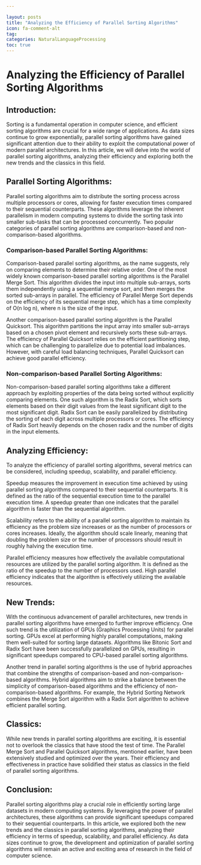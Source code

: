 ```yaml
---

layout: posts
title: "Analyzing the Efficiency of Parallel Sorting Algorithms"
icon: fa-comment-alt
tag:      
categories: NaturalLanguageProcessing
toc: true
---
```




# Analyzing the Efficiency of Parallel Sorting Algorithms

## Introduction:
Sorting is a fundamental operation in computer science, and efficient sorting algorithms are crucial for a wide range of applications. As data sizes continue to grow exponentially, parallel sorting algorithms have gained significant attention due to their ability to exploit the computational power of modern parallel architectures. In this article, we will delve into the world of parallel sorting algorithms, analyzing their efficiency and exploring both the new trends and the classics in this field.

## Parallel Sorting Algorithms:
Parallel sorting algorithms aim to distribute the sorting process across multiple processors or cores, allowing for faster execution times compared to their sequential counterparts. These algorithms leverage the inherent parallelism in modern computing systems to divide the sorting task into smaller sub-tasks that can be processed concurrently. Two popular categories of parallel sorting algorithms are comparison-based and non-comparison-based algorithms.

### Comparison-based Parallel Sorting Algorithms:
Comparison-based parallel sorting algorithms, as the name suggests, rely on comparing elements to determine their relative order. One of the most widely known comparison-based parallel sorting algorithms is the Parallel Merge Sort. This algorithm divides the input into multiple sub-arrays, sorts them independently using a sequential merge sort, and then merges the sorted sub-arrays in parallel. The efficiency of Parallel Merge Sort depends on the efficiency of its sequential merge step, which has a time complexity of O(n log n), where n is the size of the input.

Another comparison-based parallel sorting algorithm is the Parallel Quicksort. This algorithm partitions the input array into smaller sub-arrays based on a chosen pivot element and recursively sorts these sub-arrays. The efficiency of Parallel Quicksort relies on the efficient partitioning step, which can be challenging to parallelize due to potential load imbalances. However, with careful load balancing techniques, Parallel Quicksort can achieve good parallel efficiency.

### Non-comparison-based Parallel Sorting Algorithms:
Non-comparison-based parallel sorting algorithms take a different approach by exploiting properties of the data being sorted without explicitly comparing elements. One such algorithm is the Radix Sort, which sorts elements based on their digit values from the least significant digit to the most significant digit. Radix Sort can be easily parallelized by distributing the sorting of each digit across multiple processors or cores. The efficiency of Radix Sort heavily depends on the chosen radix and the number of digits in the input elements.

## Analyzing Efficiency:
To analyze the efficiency of parallel sorting algorithms, several metrics can be considered, including speedup, scalability, and parallel efficiency.

Speedup measures the improvement in execution time achieved by using parallel sorting algorithms compared to their sequential counterparts. It is defined as the ratio of the sequential execution time to the parallel execution time. A speedup greater than one indicates that the parallel algorithm is faster than the sequential algorithm.

Scalability refers to the ability of a parallel sorting algorithm to maintain its efficiency as the problem size increases or as the number of processors or cores increases. Ideally, the algorithm should scale linearly, meaning that doubling the problem size or the number of processors should result in roughly halving the execution time.

Parallel efficiency measures how effectively the available computational resources are utilized by the parallel sorting algorithm. It is defined as the ratio of the speedup to the number of processors used. High parallel efficiency indicates that the algorithm is effectively utilizing the available resources.

## New Trends:
With the continuous advancement of parallel architectures, new trends in parallel sorting algorithms have emerged to further improve efficiency. One such trend is the utilization of GPUs (Graphics Processing Units) for parallel sorting. GPUs excel at performing highly parallel computations, making them well-suited for sorting large datasets. Algorithms like Bitonic Sort and Radix Sort have been successfully parallelized on GPUs, resulting in significant speedups compared to CPU-based parallel sorting algorithms.

Another trend in parallel sorting algorithms is the use of hybrid approaches that combine the strengths of comparison-based and non-comparison-based algorithms. Hybrid algorithms aim to strike a balance between the simplicity of comparison-based algorithms and the efficiency of non-comparison-based algorithms. For example, the Hybrid Sorting Network combines the Merge Sort algorithm with a Radix Sort algorithm to achieve efficient parallel sorting.

## Classics:
While new trends in parallel sorting algorithms are exciting, it is essential not to overlook the classics that have stood the test of time. The Parallel Merge Sort and Parallel Quicksort algorithms, mentioned earlier, have been extensively studied and optimized over the years. Their efficiency and effectiveness in practice have solidified their status as classics in the field of parallel sorting algorithms.

## Conclusion:
Parallel sorting algorithms play a crucial role in efficiently sorting large datasets in modern computing systems. By leveraging the power of parallel architectures, these algorithms can provide significant speedups compared to their sequential counterparts. In this article, we explored both the new trends and the classics in parallel sorting algorithms, analyzing their efficiency in terms of speedup, scalability, and parallel efficiency. As data sizes continue to grow, the development and optimization of parallel sorting algorithms will remain an active and exciting area of research in the field of computer science.
